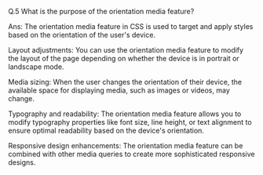 Q.5 What is the purpose of the orientation media feature?

Ans: The orientation media feature in CSS is used to target and apply styles based on the orientation of the user's device.

Layout adjustments: You can use the orientation media feature to modify the layout of the page depending on whether the device is in portrait or landscape mode.

Media sizing: When the user changes the orientation of their device, the available space for displaying media, such as images or videos, may change.

Typography and readability: The orientation media feature allows you to modify typography properties like font size, line height, or text alignment to ensure optimal readability based on the device's orientation.

Responsive design enhancements: The orientation media feature can be combined with other media queries to create more sophisticated responsive designs.